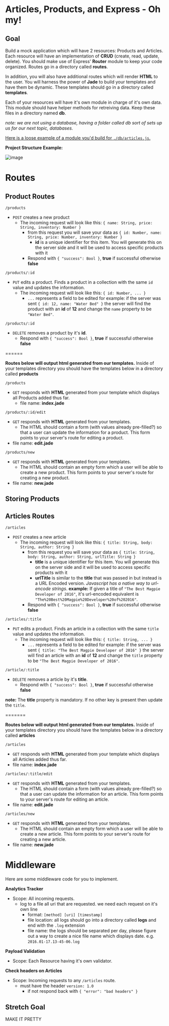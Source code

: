 # Articles, Products, and Express - Oh my!

## Goal
Build a mock application which will have 2 resources: Products and Articles. Each resource will have an implementation of **CRUD** (create, read, update, delete). You should make use of Express' **Router** module to keep your code organized. Routes go in a directory called **routes**.

In addition, you will also have additional routes which will render **HTML** to the user. You will harness the power of **Jade** to build your templates and have them be dynamic. These templates should go in a directory called **templates**.

Each of your resources will have it's own module in charge of it's own data. This module should have helper methods for retreiving data. Keep these files in a directory named **db**.

*note: we are not using a database, having a folder called db sort of sets up us for our next topic, databases.*

[Here is a loose example of a module you'd build for `./db/articles.js`.](https://gist.github.com/sgnl/b17c4e8ac80349e23b9a)

**Project Structure Example:**

![image](https://cloud.githubusercontent.com/assets/3915598/12345781/987ddbc0-baf1-11e5-8837-cf4eb6e4400b.png)

# Routes

## Product Routes
`/products`
- `POST` creates a new product
  - The incoming request will look like this: `{ name: String, price: String, inventory: Number }`
    - from this request you will save your data as `{ id: Number, name: String, price: Number, inventory: Number }`
      - **id** is a unique identifier for this item. You will generate this on the server side and it will be used to access specific products with it
    - Respond with `{ "success": Bool }`, **true** if successful otherwise **false**

`/products/:id`
- `PUT` edits a product. Finds a product in a collection with the same `id` value and updates the information.
  - The incoming request will look like this: `{ id: Number, ... }`
    - `...` represents a field to be edited for example: if the server was sent `{ id: 12, name: "Water Bed" }` the server will find the product with an **id** of **12** and change the `name` property to be `"Water Bed"`.

`/products/:id`
- `DELETE` removes a product by it's **id**.
  - Respond with `{ "success": Bool }`, **true** if successful otherwise **false**

======

**Routes below will output html generated from our templates.**
Inside of your templates directory you should have the templates below in a directory called **products**

`/products`
  - `GET` responds with **HTML** generated from your template which displays all Products added thus far.
    - file name: **index.jade**

`/products/:id/edit`
  - `GET` responds with **HTML** generated from your templates.
    - The HTML should contain a form (with values already pre-filled?) so that a user can update the information for a product. This form points to your server's route for editing a product.
  - file name: **edit.jade**

`/products/new`
  - `GET` responds with **HTML** generated from your templates.
    - The HTML should contain an empty form which a user will be able to create a new product. This form points to your server's route for creating a new product.
  - file name: **new.jade**

## Storing Products

## Articles Routes
`/articles`
- `POST` creates a new article
  - The incoming request will look like this: `{ title: String, body: String, author: String }`
    - from this request you will save your data as `{ title: String, body: String, author: String, urlTitle: String }`
      - **title** is a unique identifier for this item. You will generate this on the server side and it will be used to access specific products with it
      - **urlTitle** is similar to the **title** that was passed in but instead is a URL Encoded version. *Javascript has a native way to url-encode strings*.
        **example:** If given a title of `"The Best Magpie Developer of 2016"`, it's url-encoded equivalent is `"The%20Best%20Magpie%20Developer%20of%202016"`.
    - Respond with `{ "success": Bool }`, **true** if successful otherwise **false**

`/articles/:title`
- `PUT` edits a product. Finds an article in a collection with the same `title` value and updates the information.
  - The incoming request will look like this: `{ title: String, ... }`
    - `...` represents a field to be edited for example: if the server was sent `{ title: "The Best Magpie Developer of 2016" }` the server will find an article with an **id** of **12** and change the `title` property to be `"The Best Magpie Developer of 2016"`.

`/article/:title`
- `DELETE` removes a article by it's **title**.
  - Respond with `{ "success": Bool }`, **true** if successful otherwise **false**

**note:** The **title** property is mandatory. If no other key is present then update the `title`.

=======

**Routes below will output html generated from our templates.**
Inside of your templates directory you should have the templates below in a directory called **articles**

`/articles`
  - `GET` responds with **HTML** generated from your template which displays all Articles added thus far.
  - file name: **index.jade**

`/articles/:title/edit`
  - `GET` responds with **HTML** generated from your templates.
    - The HTML should contain a form (with values already pre-filled?) so that a user can update the information for an article. This form points to your server's route for editing an article.
  - file name: **edit.jade**

`/articles/new`
  - `GET` responds with **HTML** generated from your templates.
    - The HTML should contain an empty form which a user will be able to create a new article. This form points to your server's route for creating a new article.
  - file name: **new.jade**


# Middleware
Here are some middleware code for you to implement.

**Analytics Tracker**
  - Scope: All incoming requests.
    - log to a file all uri that are requested. we need each request on it's own line
      - format: `[method] [uri] [timestamp]`
      - file location: all logs should go into a directory called **logs** and end with the `.log` extension
      - file name: the logs should be separated per day, please figure out a way to create a nice file name which displays date. e.g. `2016.01-17.13-45-06.log`

**Payload Validation**
  - Scope: Each Resource having it's own validator.

**Check headers on Articles**
  - Scope: Incoming requests to any `/articles` route.
    - must have the header `version: 1.0`
      - if not respond back with `{ "error": "bad headers" }`

## Stretch Goal
MAKE IT PRETTY